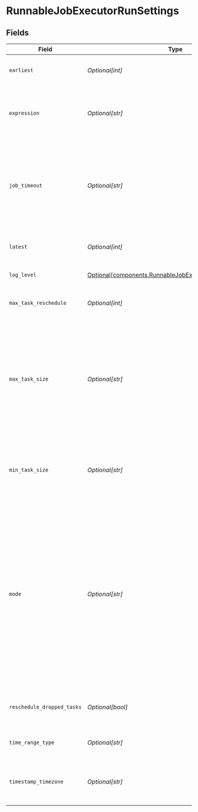 # RunnableJobExecutorRunSettings


## Fields

| Field                                                                                                                                                                                                                                                                | Type                                                                                                                                                                                                                                                                 | Required                                                                                                                                                                                                                                                             | Description                                                                                                                                                                                                                                                          |
| -------------------------------------------------------------------------------------------------------------------------------------------------------------------------------------------------------------------------------------------------------------------- | -------------------------------------------------------------------------------------------------------------------------------------------------------------------------------------------------------------------------------------------------------------------- | -------------------------------------------------------------------------------------------------------------------------------------------------------------------------------------------------------------------------------------------------------------------- | -------------------------------------------------------------------------------------------------------------------------------------------------------------------------------------------------------------------------------------------------------------------- |
| `earliest`                                                                                                                                                                                                                                                           | *Optional[int]*                                                                                                                                                                                                                                                      | :heavy_minus_sign:                                                                                                                                                                                                                                                   | Earliest time, for the given Range Timezone.                                                                                                                                                                                                                         |
| `expression`                                                                                                                                                                                                                                                         | *Optional[str]*                                                                                                                                                                                                                                                      | :heavy_minus_sign:                                                                                                                                                                                                                                                   | A filter for tokens in the provided collect path and/or the events being collected                                                                                                                                                                                   |
| `job_timeout`                                                                                                                                                                                                                                                        | *Optional[str]*                                                                                                                                                                                                                                                      | :heavy_minus_sign:                                                                                                                                                                                                                                                   | Maximum time the job is allowed to run (e.g., 30, 45s or 15m). Units are seconds, if not specified. Enter 0 for unlimited time.                                                                                                                                      |
| `latest`                                                                                                                                                                                                                                                             | *Optional[int]*                                                                                                                                                                                                                                                      | :heavy_minus_sign:                                                                                                                                                                                                                                                   | Latest time, for the given Range Timezone.                                                                                                                                                                                                                           |
| `log_level`                                                                                                                                                                                                                                                          | [Optional[components.RunnableJobExecutorSchemasLogLevel]](../../models/components/runnablejobexecutorschemasloglevel.md)                                                                                                                                             | :heavy_minus_sign:                                                                                                                                                                                                                                                   | Level at which to set task logging.                                                                                                                                                                                                                                  |
| `max_task_reschedule`                                                                                                                                                                                                                                                | *Optional[int]*                                                                                                                                                                                                                                                      | :heavy_minus_sign:                                                                                                                                                                                                                                                   | Max number of times a task can be rescheduled.                                                                                                                                                                                                                       |
| `max_task_size`                                                                                                                                                                                                                                                      | *Optional[str]*                                                                                                                                                                                                                                                      | :heavy_minus_sign:                                                                                                                                                                                                                                                   | Limits the bundle size for files above the Lower task bundle size. E.g., bundle five 2MB files into one 10MB task bundle. Files greater than this size will be assigned to individual tasks.                                                                         |
| `min_task_size`                                                                                                                                                                                                                                                      | *Optional[str]*                                                                                                                                                                                                                                                      | :heavy_minus_sign:                                                                                                                                                                                                                                                   | Limits the bundle size for small tasks. E.g., bundle five 200KB files into one 1M task.                                                                                                                                                                              |
| `mode`                                                                                                                                                                                                                                                               | *Optional[str]*                                                                                                                                                                                                                                                      | :heavy_minus_sign:                                                                                                                                                                                                                                                   | Job run mode. Preview will either return up to N matching results, or will run until capture time T is reached. Discovery will gather the list of files to turn into streaming tasks, without running the data collection job. Full Run will run the collection job. |
| `reschedule_dropped_tasks`                                                                                                                                                                                                                                           | *Optional[bool]*                                                                                                                                                                                                                                                     | :heavy_minus_sign:                                                                                                                                                                                                                                                   | Reschedule tasks that failed with non-fatal errors.                                                                                                                                                                                                                  |
| `time_range_type`                                                                                                                                                                                                                                                    | *Optional[str]*                                                                                                                                                                                                                                                      | :heavy_minus_sign:                                                                                                                                                                                                                                                   | Time range for scheduled job.                                                                                                                                                                                                                                        |
| `timestamp_timezone`                                                                                                                                                                                                                                                 | *Optional[str]*                                                                                                                                                                                                                                                      | :heavy_minus_sign:                                                                                                                                                                                                                                                   | Timezone to use for Earliest and Latest times (defaults to UTC).                                                                                                                                                                                                     |